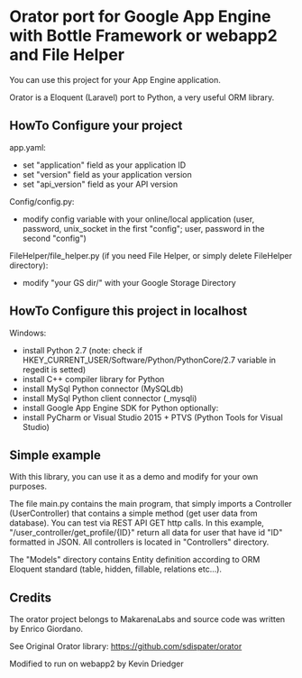 # Orator port for Google App Engine with Bottle Framework or webapp2 and File Helper

You can use this project for your App Engine application. 

Orator is a Eloquent (Laravel) port to Python, a very useful ORM library.

## HowTo Configure your project
app.yaml:
- set "application" field as your application ID
- set "version" field as your application version
- set "api_version" field as your API version

Config/config.py:
- modify config variable with your online/local application (user, password, unix_socket in the first "config"; user, password in the second "config")

FileHelper/file_helper.py (if you need File Helper, or simply delete FileHelper directory):
- modify "your GS dir/" with your Google Storage Directory 

## HowTo Configure this project in localhost
Windows:
- install Python 2.7 (note: check if HKEY_CURRENT_USER/Software/Python/PythonCore/2.7 variable in regedit is setted)
- install C++ compiler library for Python
- install MySql Python connector (MySQLdb)
- install MySql Python client connector (_mysqli)
- install Google App Engine SDK for Python
optionally:
- install PyCharm or Visual Studio 2015 + PTVS (Python Tools for Visual Studio)

## Simple example

With this library, you can use it as a demo and modify for your own purposes.

The file main.py contains the main program, that simply imports a Controller (UserController) that contains a simple method (get user data from database). You can test via REST API GET http calls. In this example, "/user_controller/get_profile/{ID}" return all data for user that have id "ID" formatted in JSON. All controllers is located in "Controllers" directory.

The "Models" directory contains Entity definition according to ORM Eloquent standard (table, hidden, fillable, relations etc...).

## Credits

The orator project belongs to MakarenaLabs and source code was written by Enrico Giordano. 

See Original Orator library: https://github.com/sdispater/orator

Modified to run on webapp2 by Kevin Driedger

